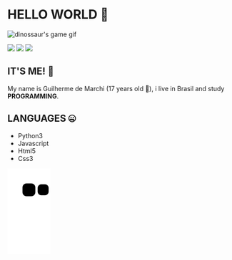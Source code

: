 <!--
**Guilherme-De-Marchi/Guilherme-De-Marchi** is a ✨ _special_ ✨ repository because its `README.md` (this file) appears on your GitHub profile.

Here are some ideas to get you started:

- 🔭 I’m currently working on ...
- 🌱 I’m currently learning ...
- 👯 I’m looking to collaborate on ...
- 🤔 I’m looking for help with ...
- 💬 Ask me about ...
- 📫 How to reach me: ...
- 😄 Pronouns: ...
- ⚡ Fun fact: ...
-->

# **HELLO WORLD** 🖖

<img class="full-width" src="https://4.bp.blogspot.com/-Ex7VGxgJcNM/W5Rq2_5L7MI/AAAAAAAFEtQ/AlVEb1VlNZYp3v-O-Enik4S3HLVuK9jhQCLcBGAs/s1600/Dino_non-birthday_version.gif" alt="dinossaur's game gif"/>

<a href="https://www.instagram.com/de_marchi_guilherme_13/"><img src="https://img.shields.io/badge/instagram-%23E4405F.svg?&style=for-the-badge&logo=instagram&logoColor=white" height=25></a> <a href="wa.me/5515988332748"><img src="https://img.shields.io/badge/whatsapp-%2325d366.svg?&style=for-the-badge&logo=whatsapp&logoColor=white" height=25></a> <a href="mailto:guilhermedemarchi13@gmail.com"><img src="https://img.shields.io/badge/email-%233e65cf.svg?&style=for-the-badge&logo=gmail&logoColor=white" height=25></a>

## IT'S ME! 🤘

My name is Guilherme de Marchi (17 years old 👶), i live in Brasil and study __PROGRAMMING__.

## LANGUAGES 🤐

- Python3
- Javascript
- Html5
- Css3

![Snake animation](https://github.com/rafaballerini/rafaballerini/blob/output/github-contribution-grid-snake.svg)
